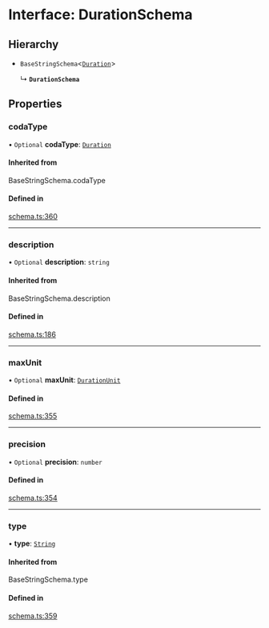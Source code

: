 # Interface: DurationSchema

## Hierarchy

- `BaseStringSchema`<[`Duration`](../enums/ValueHintType.md#duration)\>

  ↳ **`DurationSchema`**

## Properties

### codaType

• `Optional` **codaType**: [`Duration`](../enums/ValueHintType.md#duration)

#### Inherited from

BaseStringSchema.codaType

#### Defined in

[schema.ts:360](https://github.com/coda/packs-sdk/blob/main/schema.ts#L360)

___

### description

• `Optional` **description**: `string`

#### Inherited from

BaseStringSchema.description

#### Defined in

[schema.ts:186](https://github.com/coda/packs-sdk/blob/main/schema.ts#L186)

___

### maxUnit

• `Optional` **maxUnit**: [`DurationUnit`](../enums/DurationUnit.md)

#### Defined in

[schema.ts:355](https://github.com/coda/packs-sdk/blob/main/schema.ts#L355)

___

### precision

• `Optional` **precision**: `number`

#### Defined in

[schema.ts:354](https://github.com/coda/packs-sdk/blob/main/schema.ts#L354)

___

### type

• **type**: [`String`](../enums/ValueType.md#string)

#### Inherited from

BaseStringSchema.type

#### Defined in

[schema.ts:359](https://github.com/coda/packs-sdk/blob/main/schema.ts#L359)
